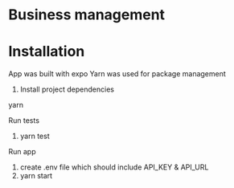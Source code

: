 # Business management

# Installation

App was built with expo
Yarn was used for package management

1. Install project dependencies

yarn 

Run tests

1. yarn test

Run app

1. create .env file which should include API_KEY & API_URL
2. yarn start
